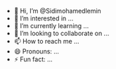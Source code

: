 - 👋 Hi, I’m @Sidimohamedlemin
- 👀 I’m interested in ...
- 🌱 I’m currently learning ...
- 💞️ I’m looking to collaborate on ...
- 📫 How to reach me ...
- 😄 Pronouns: ...
- ⚡ Fun fact: ...

<!---
Sidimohamedlemin/Sidimohamedlemin is a ✨ special ✨ repository because its `README.md` (this file) appears on your GitHub profile.
You can click the Preview link to take a look at your changes.
--->
